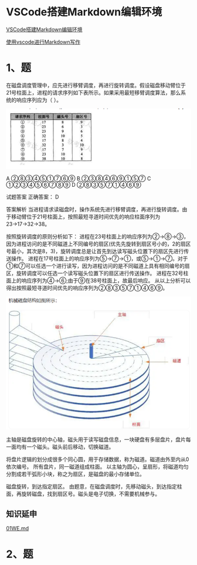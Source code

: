 
# VSCode搭建Markdown编辑环境

[VSCode搭建Markdown编辑环境](https://sunlogging.blog.csdn.net/article/details/139046567?spm=1001.2101.3001.6650.5&utm_medium=distribute.pc_relevant.none-task-blog-2%7Edefault%7EYuanLiJiHua%7EPosition-5-139046567-blog-133303401.235%5Ev43%5Epc_blog_bottom_relevance_base2&depth_1-utm_source=distribute.pc_relevant.none-task-blog-2%7Edefault%7EYuanLiJiHua%7EPosition-5-139046567-blog-133303401.235%5Ev43%5Epc_blog_bottom_relevance_base2&utm_relevant_index=8)

[使用vscode进行Markdown写作](https://blog.csdn.net/jiaxin576/article/details/138068092?spm=1001.2101.3001.6650.2&utm_medium=distribute.pc_relevant.none-task-blog-2%7Edefault%7EYuanLiJiHua%7ECtr-2-138068092-blog-139046567.235%5Ev43%5Epc_blog_bottom_relevance_base2&depth_1-utm_source=distribute.pc_relevant.none-task-blog-2%7Edefault%7EYuanLiJiHua%7ECtr-2-138068092-blog-139046567.235%5Ev43%5Epc_blog_bottom_relevance_base2&utm_relevant_index=5)

# 1、题

在磁盘调度管理中，应先进行移臂调度，再进行旋转调度。假设磁盘移动臂位于21号柱面上，进程的请求序列如下表所示。如果采用最短移臂调度算法，那么系统的响应序列应为（ ）。

![alt text](image.png)

A  ②⑧③④⑤①⑦⑥⑨
B  ②③⑧④⑥⑨①⑤⑦
C  ①②③④⑤⑥⑦⑧⑨
D  ②⑧③⑤⑦①④⑥⑨


试题答案
正确答案： D

答案解析
当进程请求读磁盘时，操作系统先进行移臂调度，再进行旋转调度。由于移动臂位于21号柱面上，按照最短寻道时间优先的响应柱面序列为23→17→32→38。

按照旋转调度的原则分析如下：
进程在23号柱面上的响应序列为②→⑧→③，因为进程访问的是不同磁道上不同编号的扇区(优先先旋转到扇区号小的，2的扇区号最小，其次是8，3)，旋转调度总是让首先到达读写磁头位置下的扇区先进行传送操作。
进程在17号柱面上的响应序列为⑤→⑦→①，或⑤→①→⑦。对于①和⑦可以任选一个进行读写，因为进程访问的是不同磁道上具有相同编号的扇区，旋转调度可以任选一个读写磁头位置下的扇区进行传送操作。
进程在32号柱面上的响应序列为④→⑥;由于⑨在38号柱面上，故最后响应。
从以上分析可以得出按照最短寻道时间优先的响应序列为②⑧③⑤⑦①④⑥⑨。

![alt text](image-1.png)

主轴是磁盘旋转的中心轴，磁头用于读写磁盘信息，一块硬盘有多层盘片，盘片每一面均有一个磁头。磁头前后移动，切换磁道。

将盘片逻辑的划分成很多个同心圆，用于存储数据，称为磁道。磁道由外至内从0依次编号。
所有盘片，同一磁道组成柱面。
以主轴为圆心，呈扇形，将磁道均匀分割成若干弧形小块，称之为扇区，是磁盘的最小存储单位。

磁盘旋转，到达指定扇区。
由题意，在磁盘调度时，先移动磁头，到达指定柱面，再旋转磁盘，找到扇区号。磁头是电子切换，不需要机械参与。
## 知识延申

[01WE.md](01/01.md)

# 2、题

